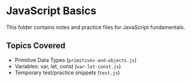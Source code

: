 # JavaScript Basics

This folder contains notes and practice files for JavaScript fundamentals.

## Topics Covered
- Primitive Data Types (`primitives-and-objects.js`)
- Variables: var, let, const (`var-let-const.js`)
- Temporary test/practice snippets (`test.js`)
